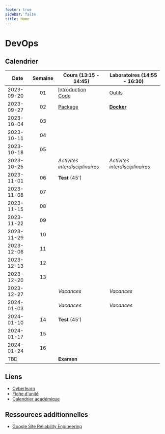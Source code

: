 ```yaml
---
footer: true
sidebar: false
title: Home
---
```


# DevOps

## Calendrier

| Date       | Semaine | Cours (13:15 - 14:45)                                            | Laboratoires (14:55 - 16:30)    |
| ---------- | :-----: | ---------------------------------------------------------------- | ------------------------------- |
| 2023-09-20 |   01    | [Introduction](./lessons/introduction)<br>[Code](./lessons/code) | [Outils](./labs/tools)          |
| 2023-09-27 |   02    | [Package](./lessons/package)                                     | [**Docker**](./labs/docker)     |
| 2023-10-04 |   03    |                                                                  |                                 |
| 2023-10-11 |   04    |                                                                  |                                 |
| 2023-10-18 |   05    |                                                                  |                                 |
| 2023-10-25 |         | _Activités interdisciplinaires_                                  | _Activités interdisciplinaires_ |
| 2023-11-01 |   06    | **Test** (45')                                                   |                                 |
| 2023-11-08 |   07    |                                                                  |                                 |
| 2023-11-15 |   08    |                                                                  |                                 |
| 2023-11-22 |   09    |                                                                  |                                 |
| 2023-11-29 |   10    |                                                                  |                                 |
| 2023-12-06 |   11    |                                                                  |                                 |
| 2023-12-13 |   12    |                                                                  |                                 |
| 2023-12-20 |   13    |                                                                  |                                 |
| 2023-12-27 |         | _Vacances_                                                       | _Vacances_                      |
| 2024-01-03 |         | _Vacances_                                                       | _Vacances_                      |
| 2024-01-10 |   14    | **Test** (45')                                                   |                                 |
| 2024-01-17 |   15    |                                                                  |                                 |
| 2024-01-24 |   16    |                                                                  |                                 |
| TBD        |         | **Examen**                                                       |                                 |

## Liens

- [Cyberlearn](https://cyberlearn.hes-so.ch/course/view.php?id=9480)
- [Fiche d'unité](https://gaps.heig-vd.ch/public/fiches/uv/uv.php?id=7181&plan=792)
- [Calendrier académique](https://heig-vd.ch/formation/bachelor/calendrier-academique/)

## Ressources additionnelles

- [Google Site Reliability Engineering](https://sre.google/)

<script setup>
import { onMounted, nextTick } from 'vue'

const date = new Date()
const day = date.getDay()
const currentDate = new Date(date.setDate(date.getDate() - day + (day === 0 ? -4 : 3)))
const dateText = currentDate.toISOString().split('T')[0]
const weekend = day === 0 || day === 6

onMounted(() => {
    Array.from(document.querySelectorAll("td"))
        .filter(a => a.textContent === dateText)
        .forEach(element => {
            const parent = element.parentElement
            parent.classList.add("current", weekend ? "weekend" : "week")
            nextTick(() => parent.scrollIntoView({ behavior: 'smooth' }))
        })
})
</script>
